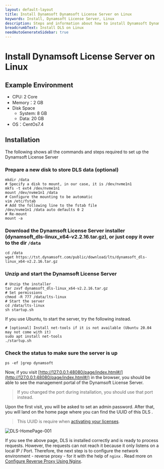 ```yaml
---
layout: default-layout
title: Install Dynamsoft Dynamsoft License Server on Linux
keywords: Install, Dynamsoft License Server, Linux
description: Steps and information about how to install Dynamsoft Dynamsoft License Server on Linux
breadcrumbText: Install DLS on Linux
needAutoGenerateSidebar: true
---
```


# Install Dynamsoft License Server on Linux

## Example Environment

* CPU: 2 Core
* Memory：2 GB
* Disk Space
  + System: 8 GB
  + Data: 20 GB
* OS：CentOs7.4

## Installation

The following shows all the commands and steps required to set up the Dynamsoft License Server

### Prepare a new disk to store DLS data (optional)

``` shell
mkdir /data
# Specify a disk to mount, in our case, it is /dev/nvme1n1
mkfs -t ext4 /dev/nvme1n1
mount /dev/nvme1n1 /data
# Configure the mounting to be automatic
vim /etc/fstab
# Add the following line to the fstab file
/dev/nvme1n1 /data auto defaults 0 2
# Re-mount
mount -a
```

### Download the Dynamsoft License Server installer (dynamsoft_dls-linux_x64-v2.2.16.tar.gz), or just copy it over to the dir `/data`

``` shell
cd /data
wget https://tst.dynamsoft.com/public/download/lts/dynamsoft_dls-linux_x64-v2.2.16.tar.gz
```

### Unzip and start the Dynamsoft License Server

``` shell
# Unzip the installer
tar zxvf dynamsoft_dls-linux_x64-v2.2.16.tar.gz
# Set permissions
chmod -R 777 /data/lts-linux
# Start the server
cd /data/lts-linux
sh startup.sh
```

If you use Ubuntu, to start the server, try the following instead.

``` shell
# [optional] Install net-tools if it is not available (Ubuntu 20.04 may not come with it)
sudo apt install net-tools
./startup.sh
```

### Check the status to make sure the server is up

``` shell
ps -ef |grep dynamsoft
```

Now, if you visit [http://127.0.0.1:48080/page/index.html#/](http://127.0.0.1:48080/page/index.html#/) in the browser, you should be able to see the management portal of the Dynamsoft License Server. 

> If you changed the port during installation, you should use that port instead.

Upon the first visit, you will be asked to set an admin password. After that, you will land on the home page where you can find the UUID of this DLS .

> This UUID is require when [activating your licenses]({{site.selfhosting}}index.html#activate-the-license).

![DLS-HomePage-001]({{site.assets}}imgs/lts-homepage.png)

If you see the above page, DLS is installed correctly and is ready to process requests. However, the requests can not reach it because it only listens on a local IP / Port. Therefore, the next step is to configure the network environment - reverse proxy - for it with the help of `nginx` . Read more on [Configure Reverse Proxy Using Nginx]({{site.selfhosting}}configurereverseproxyusingnginx.html).
